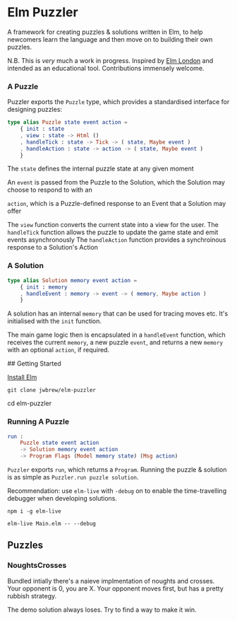 # Elm Puzzler
A framework for creating puzzles & solutions written in Elm, to help newcomers
learn the language and then move on to building their own puzzles.

N.B. This is *very* much a work in progress. Inspired by [Elm London](https://www.meetup.com/Elm-London-Meetup/)
and intended as an educational tool. Contributions immensely welcome.

### A Puzzle

Puzzler exports the `Puzzle` type, which provides a standardised interface for
designing puzzles:

```elm
type alias Puzzle state event action =
    { init : state
    , view : state -> Html ()
    , handleTick : state -> Tick -> ( state, Maybe event )
    , handleAction : state -> action -> ( state, Maybe event )
    }
```

The `state` defines the internal puzzle state at any given moment

An `event` is passed from the Puzzle to the Solution, which the Solution may
choose to respond to with an

`action`, which is a Puzzle-defined response to an Event that a Solution may
offer


The `view` function converts the current state into a view for the user.
The `handleTick` function allows the puzzle to update the game state and emit
events asynchronously
The `handleAction` function provides a synchroinous response to a Solution's
Action


### A Solution
```elm
type alias Solution memory event action =
    { init : memory
    , handleEvent : memory -> event -> ( memory, Maybe action )
    }
```

A solution has an internal `memory` that can be used for tracing moves etc. It's
initialised with the `init` function.

The main game logic then is encapsulated in a `handleEvent` function, which
receives the current `memory`, a new puzzle `event`, and returns a new `memory`
with an optional `action`, if required.

## Getting Started

[Install Elm](https://guide.elm-lang.org/install.html)

`git clone jwbrew/elm-puzzler`

cd elm-puzzler

### Running A Puzzle
```elm
run :
    Puzzle state event action
    -> Solution memory event action
    -> Program Flags (Model memory state) (Msg action)
```
`Puzzler` exports `run`, which returns a `Program`. Running the puzzle & solution
is as simple as `Puzzler.run puzzle solution`.

Recommendation: use `elm-live` with `-debug` on to enable the time-travelling
debugger when developing solutions.

`npm i -g elm-live`

`elm-live Main.elm -- --debug`

## Puzzles

### NoughtsCrosses
Bundled intially there's a naieve implmentation of noughts and crosses. Your
opponent is 0, you are X. Your opponent moves first, but has a pretty rubbish
strategy.

The demo solution always loses. Try to find a way to make it win.

